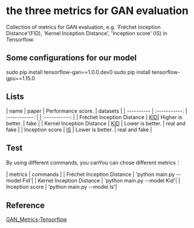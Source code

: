 # the three metrics for GAN evaluation
Collection of metrics for GAN evaluation, e.g. 'Fréchet Inception Distance'(FID), 'Kernel Inception Distance', 'Inception score' (IS) in Tensorflow.

## Some configurations for our model
sudo pip install tensorflow-gan==1.0.0.dev0
sudo pip install tensorflow-gpu==1.15.0

## Lists
| name                       | paper                                   | Performance score. | datasets      |
| ----------                 | :-----------:                           | :-----------: |    | :-----------: |
| Fréchet Inception Distance |  [KID](https://arxiv.org/abs/1706.08500)| Higher is better.  | fake          |
| Kernel Inception Distance  | [KID](https://arxiv.org/abs/1801.01401) | Lower is better.   | real and fake |
| Inception score            | [IS](https://arxiv.org/abs/1606.03498)  | Lower is better.   | real and fake |

## Test
By using different commands, you canYou can chose different metrics：

| metrics                    | commands     |
| Fréchet Inception Distance | 'python main.py --model Fid'|
| Kernel Inception Distance  | 'python main.py --model Kid'|
| Inception score            | 'python main.py --model Is'|

## Reference
[GAN_Metrics-Tensorflow](https://github.com/hwalsuklee/tensorflow-generative-model-collections)
